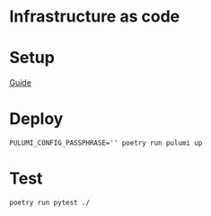 # Infrastructure as code

# Setup
[Guide](https://www.pulumi.com/docs/get-started/gcp/begin/)

# Deploy
```
PULUMI_CONFIG_PASSPHRASE='' poetry run pulumi up
```

# Test
`poetry run pytest ./`